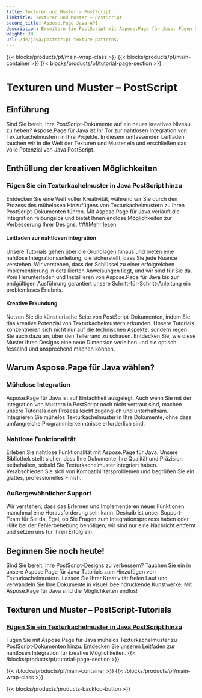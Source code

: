 ```yaml
---
title: Texturen und Muster – PostScript
linktitle: Texturen und Muster – PostScript
second_title: Aspose.Page Java-API
description: Erweitern Sie PostScript mit Aspose.Page für Java. Fügen Sie in unseren detaillierten Java-PostScript-Tutorials nahtlos Texturkachelmuster für kreative Möglichkeiten hinzu.
weight: 38
url: /de/java/postscript-texture-patterns/
---
```


{{< blocks/products/pf/main-wrap-class >}}
{{< blocks/products/pf/main-container >}}
{{< blocks/products/pf/tutorial-page-section >}}

# Texturen und Muster – PostScript

## Einführung

Sind Sie bereit, Ihre PostScript-Dokumente auf ein neues kreatives Niveau zu heben? Aspose.Page für Java ist Ihr Tor zur nahtlosen Integration von Texturkachelmustern in Ihre Projekte. In diesem umfassenden Leitfaden tauchen wir in die Welt der Texturen und Muster ein und erschließen das volle Potenzial von Java PostScript.

## Enthüllung der kreativen Möglichkeiten

### Fügen Sie ein Texturkachelmuster in Java PostScript hinzu

 Entdecken Sie eine Welt voller Kreativität, während wir Sie durch den Prozess des mühelosen Hinzufügens von Texturkachelmustern zu Ihren PostScript-Dokumenten führen. Mit Aspose.Page für Java verläuft die Integration reibungslos und bietet Ihnen endlose Möglichkeiten zur Verbesserung Ihrer Designs. ###[Mehr lesen](./add-texture-tiling-pattern/)

#### Leitfaden zur nahtlosen Integration

Unsere Tutorials gehen über die Grundlagen hinaus und bieten eine nahtlose Integrationsanleitung, die sicherstellt, dass Sie jede Nuance verstehen. Wir verstehen, dass der Schlüssel zu einer erfolgreichen Implementierung in detaillierten Anweisungen liegt, und wir sind für Sie da. Vom Herunterladen und Installieren von Aspose.Page für Java bis zur endgültigen Ausführung garantiert unsere Schritt-für-Schritt-Anleitung ein problemloses Erlebnis.

#### Kreative Erkundung

Nutzen Sie die künstlerische Seite von PostScript-Dokumenten, indem Sie das kreative Potenzial von Texturkachelmustern erkunden. Unsere Tutorials konzentrieren sich nicht nur auf die technischen Aspekte, sondern regen Sie auch dazu an, über den Tellerrand zu schauen. Entdecken Sie, wie diese Muster Ihren Designs eine neue Dimension verleihen und sie optisch fesselnd und ansprechend machen können.

## Warum Aspose.Page für Java wählen?

### Mühelose Integration

Aspose.Page für Java ist auf Einfachheit ausgelegt. Auch wenn Sie mit der Integration von Mustern in PostScript noch nicht vertraut sind, machen unsere Tutorials den Prozess leicht zugänglich und unterhaltsam. Integrieren Sie mühelos Texturkachelmuster in Ihre Dokumente, ohne dass umfangreiche Programmierkenntnisse erforderlich sind.

### Nahtlose Funktionalität

Erleben Sie nahtlose Funktionalität mit Aspose.Page für Java. Unsere Bibliothek stellt sicher, dass Ihre Dokumente ihre Qualität und Präzision beibehalten, sobald Sie Texturkachelmuster integriert haben. Verabschieden Sie sich von Kompatibilitätsproblemen und begrüßen Sie ein glattes, professionelles Finish.

### Außergewöhnlicher Support

Wir verstehen, dass das Erlernen und Implementieren neuer Funktionen manchmal eine Herausforderung sein kann. Deshalb ist unser Support-Team für Sie da. Egal, ob Sie Fragen zum Integrationsprozess haben oder Hilfe bei der Fehlerbehebung benötigen, wir sind nur eine Nachricht entfernt und setzen uns für Ihren Erfolg ein.

## Beginnen Sie noch heute!

Sind Sie bereit, Ihre PostScript-Designs zu verbessern? Tauchen Sie ein in unsere Aspose.Page für Java-Tutorials zum Hinzufügen von Texturkachelmustern. Lassen Sie Ihrer Kreativität freien Lauf und verwandeln Sie Ihre Dokumente in visuell beeindruckende Kunstwerke. Mit Aspose.Page für Java sind die Möglichkeiten endlos!
## Texturen und Muster – PostScript-Tutorials
### [Fügen Sie ein Texturkachelmuster in Java PostScript hinzu](./add-texture-tiling-pattern/)
Fügen Sie mit Aspose.Page für Java mühelos Texturkachelmuster zu PostScript-Dokumenten hinzu. Entdecken Sie unseren Leitfaden zur nahtlosen Integration für kreative Möglichkeiten.
{{< /blocks/products/pf/tutorial-page-section >}}

{{< /blocks/products/pf/main-container >}}
{{< /blocks/products/pf/main-wrap-class >}}

{{< blocks/products/products-backtop-button >}}
